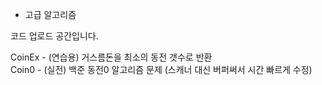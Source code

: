 * 고급 알고리즘

코드 업로드 공간입니다.

CoinEx - (연습용) 거스름돈을 최소의 동전 갯수로 반환 <br>
Coin0  - (실전) 백준 동전0 알고리즘 문제 (스캐너 대신 버퍼써서 시간 빠르게 수정)

